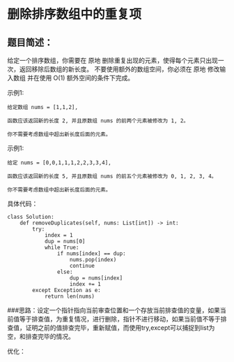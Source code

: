 # 删除排序数组中的重复项
## 题目简述：
给定一个排序数组，你需要在 原地 删除重复出现的元素，使得每个元素只出现一次，返回移除后数组的新长度。
不要使用额外的数组空间，你必须在 原地 修改输入数组 并在使用 O(1) 额外空间的条件下完成。

示例1:
	
	给定数组 nums = [1,1,2], 
	
	函数应该返回新的长度 2, 并且原数组 nums 的前两个元素被修改为 1, 2。 
	
	你不需要考虑数组中超出新长度后面的元素。

示例1:

	给定 nums = [0,0,1,1,1,2,2,3,3,4],
	
	函数应该返回新的长度 5, 并且原数组 nums 的前五个元素被修改为 0, 1, 2, 3, 4。
	
	你不需要考虑数组中超出新长度后面的元素。

具体代码：
	
	class Solution:
	    def removeDuplicates(self, nums: List[int]) -> int:
	        try:
	            index = 1
	            dup = nums[0]
	            while True:
	                if nums[index] == dup:
	                    nums.pop(index)
	                    continue
	                else:
	                    dup = nums[index]
	                    index += 1
	        except Exception as e:
	            return len(nums)

###思路：设定一个指针指向当前审查位置和一个存放当前排查值的变量，如果当前值等于排查值，为重复情况，进行删除，指针不进行移动，如果当前值不等于排查值，证明之前的值排查完毕，重新赋值，而使用try,except可以捕捉到list为空，和排查完毕的情况。

优化：
